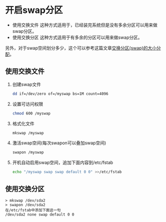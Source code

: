 # 开启swap分区

- 使用交换文件
  这种方式适用于，已经装完系统但是没有多余分区可以用来做swap分区。
- 使用交换分区
  这种方式适用于有多余的分区可以用来做swap分区。

另外，对于swap空间划分多少，这个可以参考这篇文章[交换分区(swap)的大小分配](http://smilejay.com/2012/06/swap_size/)。

## 使用交换文件

1. 创建swap文件

   ```bash
   dd if=/dev/zero of=/myswap bs=1M count=4096
   ```

2. 设置可访问权限

   ```bash
   chmod 600 /myswap
   ```

3. 格式化文件

   ```bash
   mkswap /myswap
   ```

4. 激活swap空间(每次swapon可以叠加swap空间)

   ```bash
   swapon /myswap
   ```

5. 开机自动启用swap空间，追加下面内容到/etc/fstab

   ```bash
   echo "/myswap swap swap default 0 0" >>/etc/fstab
   ```

## 使用交换分区

```
> mkswap /dev/sda2
> swapon /dev/sda2
在/etc/fstab中添加下面这一句
/dev/sda2 none swap default 0 0
```

